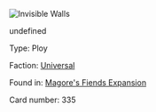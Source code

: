 
![Invisible Walls](https://warhammerunderworlds.com/wp-content/uploads/sites/6/2018/03/335_ENG.png)

undefined

Type: Ploy

Faction: [Universal](/factions/universal.md)

Found in: [Magore's Fiends Expansion](/locations/magores-fiends-expansion.md)

Card number: 335
